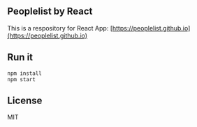 ## Peoplelist by React

This is a respository for React App: [https://peoplelist.github.io](https://peoplelist.github.io)

## Run it
````
npm install
npm start
````

## License
MIT

